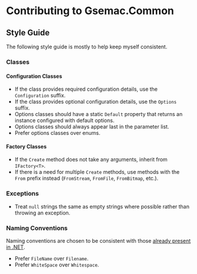 # Contributing to Gsemac.Common

## Style Guide

The following style guide is mostly to help keep myself consistent.

### Classes

#### Configuration Classes

* If the class provides required configuration details, use the `Configuration` suffix.
* If the class provides optional configuration details, use the `Options` suffix.
* Options classes should have a static `Default` property that returns an instance configured with default options.
* Options classes should always appear last in the parameter list.
* Prefer options classes over enums.

#### Factory Classes

* If the `Create` method does not take any arguments, inherit from `IFactory<T>`.
* If there is a need for multiple `Create` methods, use methods with the `From` prefix instead (`FromStream`, `FromFile`, `FromBitmap`, etc.).

### Exceptions

* Treat `null` strings the same as empty strings where possible rather than throwing an exception.

### Naming Conventions

Naming conventions are chosen to be consistent with those [already present in .NET](https://docs.microsoft.com/en-us/dotnet/standard/design-guidelines/capitalization-conventions).

* Prefer `FileName` over `Filename`.
* Prefer `WhiteSpace` over `Whitespace`.